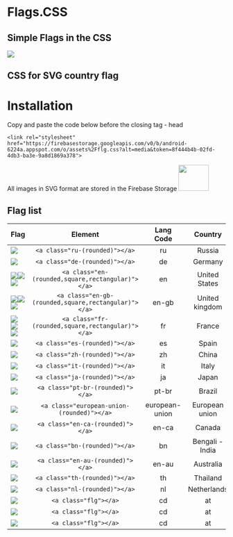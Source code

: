 # Flags.CSS
<h2>Simple Flags in the CSS</h2>
<img src="https://firebasestorage.googleapis.com/v0/b/android-6224a.appspot.com/o/assets%2Fflg.png?alt=media&token=3efddcb8-073c-4f50-a124-d724264ad602">

<h2>CSS for SVG country flag</h2>
<h1>Installation</h1>
Copy and paste the code below
before the closing tag - head

    <link rel="stylesheet" href="https://firebasestorage.googleapis.com/v0/b/android-6224a.appspot.com/o/assets%2Fflg.css?alt=media&token=8f444b4b-02fd-4db3-ba3e-9a8d1869a378">
    
   <link rel="stylesheet" href="https://firebasestorage.googleapis.com/v0/b/android-6224a.appspot.com/o/assets%2Fflg.css?alt=media&token=8f444b4b-02fd-4db3-ba3e-9a8d1869a378">
   
All images in SVG format are stored in the Firebase Storage 
<img src="https://firebasestorage.googleapis.com/v0/b/android-6224a.appspot.com/o/assets%2Ffirebase_logo.png?alt=media&token=d11a07f3-8d1e-4c22-a032-88fbbfeef975" width="70" height="60">


## Flag list

| Flag                        | Element |  Lang Code | Country |
| --------------------------- |:-------:|:-------:|:-------:|
| ![](https://firebasestorage.googleapis.com/v0/b/android-6224a.appspot.com/o/assets%2F197408.svg?alt=media&token=16e3ce8c-e538-453b-a779-e790967fc2e6) | `<a class="ru-(rounded)"></a>` | ru | Russia |
| ![](https://firebasestorage.googleapis.com/v0/b/android-6224a.appspot.com/o/assets%2F197571.svg?alt=media&token=597581ad-0109-49be-93fd-033129aa40bb) | `<a class="de-(rounded)"></a>` | de | Germany|
| ![](https://firebasestorage.googleapis.com/v0/b/android-6224a.appspot.com/o/assets%2F197484.svg?alt=media&token=fe715af6-449e-48b2-9b75-0d4dcb448cb3)![](https://firebasestorage.googleapis.com/v0/b/android-6224a.appspot.com/o/assets%2Fsquare%2F551953.svg?alt=media&token=fc81ef15-75e7-424e-8fc1-c6f8653659a9)![](https://firebasestorage.googleapis.com/v0/b/android-6224a.appspot.com/o/assets%2Frectangular%2F555526.svg?alt=media&token=a763c5b9-bb29-4296-b338-2492445f7297) | `<a class="en-(rounded,square,rectangular)"></a>` | en | United States|
| ![](https://firebasestorage.googleapis.com/v0/b/android-6224a.appspot.com/o/assets%2F197374.svg?alt=media&token=350e35e7-3021-4486-b0f9-40175fbab667)![](https://firebasestorage.googleapis.com/v0/b/android-6224a.appspot.com/o/assets%2Fsquare%2F551844.svg?alt=media&token=a3f135cb-d5f7-4520-98d2-fd8e74dbd24a)![](https://firebasestorage.googleapis.com/v0/b/android-6224a.appspot.com/o/assets%2Frectangular%2F555417.svg?alt=media&token=463790a9-e18b-42a4-9dba-9fe8a70e554b) | `<a class="en-gb-(rounded,square,rectangular)"></a>` | en-gb | United kingdom|
| ![](https://firebasestorage.googleapis.com/v0/b/android-6224a.appspot.com/o/assets%2F197560.svg?alt=media&token=06608f24-a9ac-42bc-909e-7608b00cd461) ![](https://firebasestorage.googleapis.com/v0/b/android-6224a.appspot.com/o/assets%2Fsquare%2F552029.svg?alt=media&token=f91b350f-f772-42a4-9f8d-b65303077c83) ![](https://firebasestorage.googleapis.com/v0/b/android-6224a.appspot.com/o/assets%2Frectangular%2F555602.svg?alt=media&token=d3c77e25-6fac-4352-b2b9-798cc8494e6f) | `<a class="fr-(rounded,square,rectangular)"></a>` | fr | France |
| ![](https://firebasestorage.googleapis.com/v0/b/android-6224a.appspot.com/o/assets%2F197593.svg?alt=media&token=cfedb2af-22b9-46ca-8aa8-eb5e0dab3d0c) | `<a class="es-(rounded)"></a>` | es | Spain |
| ![](https://firebasestorage.googleapis.com/v0/b/android-6224a.appspot.com/o/assets%2F197375.svg?alt=media&token=920a6501-fdab-46fb-92e7-6202ea692ebb) | `<a class="zh-(rounded)"></a>` | zh | China |
| ![](https://firebasestorage.googleapis.com/v0/b/android-6224a.appspot.com/o/assets%2F197626.svg?alt=media&token=97a2e8b2-7cec-47be-a9ed-9678b87c16c4) | `<a class="it-(rounded)"></a>` | it | Italy | 
| ![](https://firebasestorage.googleapis.com/v0/b/android-6224a.appspot.com/o/assets%2F197604.svg?alt=media&token=9a292df1-8ff8-42ed-b9c7-8cce32b11ab0) | `<a class="ja-(rounded)"></a>` | ja | Japan | 
| ![](https://firebasestorage.googleapis.com/v0/b/android-6224a.appspot.com/o/assets%2F197386.svg?alt=media&token=633d20e0-3464-4953-b084-ab4aa8a29de1) | `<a class="pt-br-(rounded)"></a>` | pt-br | Brazil | 
| ![](https://firebasestorage.googleapis.com/v0/b/android-6224a.appspot.com/o/assets%2F197615.svg?alt=media&token=c504af24-719d-4825-b322-76c44a7465af) | `<a class="european-union-(rounded)"></a>` | european-union |  European union | 
| ![](https://firebasestorage.googleapis.com/v0/b/android-6224a.appspot.com/o/assets%2F197430.svg?alt=media&token=542ebc91-d3e1-4050-b3eb-7391f84d804d) | `<a class="en-ca-(rounded)"></a>` | en-ca | Canada | 
| ![](https://firebasestorage.googleapis.com/v0/b/android-6224a.appspot.com/o/assets%2F197419.svg?alt=media&token=0071a717-9d72-46bc-8cf9-5707188bf21f) | `<a class="bn-(rounded)"></a>` | bn | Bengali - India | 
| ![](https://firebasestorage.googleapis.com/v0/b/android-6224a.appspot.com/o/assets%2F197507.svg?alt=media&token=2438714b-9e4e-47b9-a2e9-40f9f3f49921) | `<a class="en-au-(rounded)"></a>` | en-au | Australia | 
| ![](https://firebasestorage.googleapis.com/v0/b/android-6224a.appspot.com/o/assets%2F197452.svg?alt=media&token=5aa7c6f0-6c05-43ef-826e-ebeb35b8f715) | `<a class="th-(rounded)"></a>` | th | Thailand  | 
| ![](https://firebasestorage.googleapis.com/v0/b/android-6224a.appspot.com/o/assets%2F197441.svg?alt=media&token=8c655b71-aece-4728-a502-868e2a6d074e) | `<a class="nl-(rounded)"></a>` | nl | Netherlands | 
| ![](dist/flags/png/aut.png) | `<a class="flg"></a>` | cd | at | 
| ![](dist/flags/png/aut.png) | `<a class="flg"></a>` | cd | at | 
| ![](dist/flags/png/aut.png) | `<a class="flg"></a>` | cd | at | 


